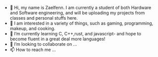 - 👋 Hi, my name is Zaelfenn. I am currently a student of both Hardware and Software engineering, and will be uploading my projects from classes and personal stuffs here. 
- 👀 I am interested in a variety of things, such as gaming, programming, makeup, and cooking. 
- 🌱 I’m currently learning C, C++,rust, and javascript- and hope to become fluent in a great deal more languages!
- 💞️ I’m looking to collaborate on ...
- 📫 How to reach me ...

<!---
Zaelfenn/Zaelfenn is a ✨ special ✨ repository because its `README.md` (this file) appears on your GitHub profile.
You can click the Preview link to take a look at your changes.
--->
